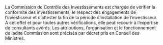 La Commission de Contrôle des Investissements est chargée de vérifier la conformité des investissements, le respect des engagements de l’investisseur et d’attester la fin de la période d’installation de l’investisseur.
A cet effet et pour toutes autres vérifications, elle peut recourir à l’expertise de consultants avérés.
Les attributions, l’organisation et le fonctionnement de ladite Commission sont précisés par décret pris en Conseil des Ministres.